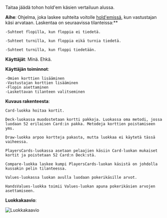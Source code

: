 Taitaa jäädä tohon hold'em käsien vertailuun alussa.

**Aihe**: Ohjelma, joka laskee suhteita voitolle [hold'emissä](https://fi.wikipedia.org/wiki/Texas_hold_%E2%80%99em), kun vastustajan käsi arvataan. Laskentaa on seuraavissa tilanteissa:**
```
-Suhteet flopilla, kun floppia ei tiedetä.
```
```
-Suhteet turnilla, kun floppia eikä turnia tiedetä.
```
```
-Suhteet turnilla, kun floppi tiedetään.
```

**Käyttäjät**: Minä. Ehkä.

**Käyttäjän toiminnot**: 
```
-Omien korttien lisääminen
-Vastustajan korttien lisääminen
-Flopin asettaminen
-Laskettavan tilanteen valitseminen
```

**Kuvaus rakenteesta**:
```
Card-luokka hoitaa kortit.
```
```
Deck-luokassa muodostetaan kortti pakkoja. Luokassa oma metodi, jossa luodaan 52 erilaisen Card:in pakka. Metodeja korttien poistamiseen yms.
```
```
Draw-luokka arpoo kortteja pakasta, mutta luokkaa ei käytetä tässä vaiheessa.
```
```
PlayersCards-luokassa asetaan pelaajien käsiin Card-luokan mukaiset kortit ja poistetaan 52 Card:n Deck:stä.
```
```
Compare-luokka laskee kumpi PlayersCards-luokan käsistä on johdolla kussakin pelin tilanteessa.
```
```
Values-luokassa luokan avulla luodaan pokerikäsille arvot.
```
```
HandsValues-luokka toimii Values-luokan apuna pokerikäsien arvojen asettamiseen. 
```
 

**Luokkakaavio**: 

![Luokkakaavio](https://github.com/pidrmasiin/omahahelp/blob/master/dokumentaatio/Luokkakaavio.png)
